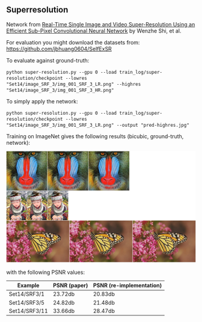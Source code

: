 ## Superresolution


Network from
[Real-Time Single Image and Video Super-Resolution Using an Efficient Sub-Pixel Convolutional Neural Network](https://arxiv.org/abs/1609.05158)
by Wenzhe Shi, et al.

For evaluation you might download the datasets from:
https://github.com/jbhuang0604/SelfExSR

To evaluate against ground-truth:
````
python super-resolution.py --gpu 0 --load train_log/super-resolution/checkpoint --lowres "Set14/image_SRF_3/img_001_SRF_3_LR.png" --highres "Set14/image_SRF_3/img_001_SRF_3_HR.png"
````

To simply apply the network:
````
python super-resolution.py --gpu 0 --load train_log/super-resolution/checkpoint --lowres "Set14/image_SRF_3/img_001_SRF_3_LR.png" --output "pred-highres.jpg"
````


Training on ImageNet gives the following results (bicubic, ground-truth, network):
<p align="center"> <img src="./demo.jpg"> </p>

with the following PSNR values:

| Example       | PSNR (paper)  | PSNR (re-implementation) |
| ------------- | ------------- | ------------------------ |
| Set14/SRF3/1  | 23.72db       | 20.83db                  |
| Set14/SRF3/5  | 24.82db       | 21.48db                  |
| Set14/SRF3/11 | 33.66db       | 28.47db                  |

